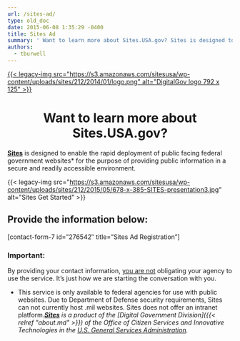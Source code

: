 ```yaml
---
url: /sites-ad/
type: old_doc
date: 2015-06-08 1:35:29 -0400
title: Sites Ad
summary: ' Want to learn more about Sites.USA.gov? Sites is designed to enable the rapid deployment of public facing federal government websites* for the purpose of providing public information in a secure and readily accessible environment. Provide the information below: [contact-form-7 id=&#8221;276542&#8243;'
authors:
  - tburwell
---
```


[{{< legacy-img src="https://s3.amazonaws.com/sitesusa/wp-content/uploads/sites/212/2014/01/logo.png" alt="DigitalGov logo 792 x 125" >}}](http://www.DigitalGov.gov)

<h1 style="text-align: center">
  Want to learn more about Sites.USA.gov?
</h1>

[**Sites**](https://sites.usa.gov/) is designed to enable the rapid deployment of public facing federal government websites* for the purpose of providing public information in a secure and readily accessible environment.

{{< legacy-img src="https://s3.amazonaws.com/sitesusa/wp-content/uploads/sites/212/2015/05/678-x-385-SITES-presentation3.jpg" alt="Sites Get Started" >}}

## **Provide the information below:**

[contact-form-7 id=&#8221;276542&#8243; title=&#8221;Sites Ad Registration&#8221;]

### Important:

By providing your contact information, <span style="text-decoration: underline">you are not</span> obligating your agency to use the service. It&#8217;s just how we are starting the conversation with you.

* This service is only available to federal agencies for use with public websites. Due to Department of Defense security requirements, Sites can not currently host .mil websites. Sites does not offer an intranet platform._[**Sites**](https://sites.usa.gov/) is a product of the [Digital Government Division]({{< relref "about.md" >}}) of the Office of Citizen Services and Innovative Technologies in the [U.S. General Services Administration](http://www.gsa.gov/)._